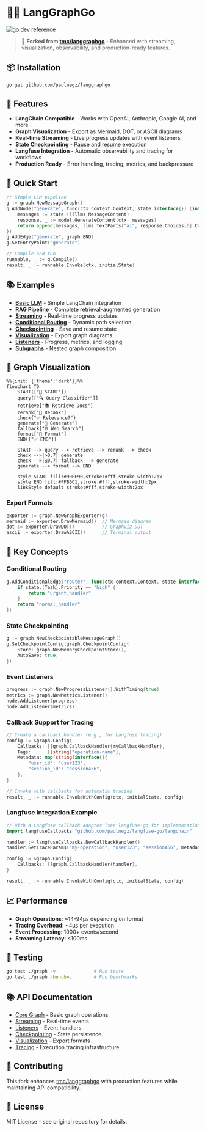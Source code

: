 # 🦜️🔗 LangGraphGo

[![go.dev reference](https://img.shields.io/badge/go.dev-reference-007d9c?logo=go&logoColor=white&style=flat-square)](https://pkg.go.dev/github.com/paulnegz/langgraphgo)

> 🔀 **Forked from [tmc/langgraphgo](https://github.com/tmc/langgraphgo)** - Enhanced with streaming, visualization, observability, and production-ready features.

## 📦 Installation

```bash
go get github.com/paulnegz/langgraphgo
```

## 🚀 Features

- **LangChain Compatible** - Works with OpenAI, Anthropic, Google AI, and more
- **Graph Visualization** - Export as Mermaid, DOT, or ASCII diagrams  
- **Real-time Streaming** - Live progress updates with event listeners
- **State Checkpointing** - Pause and resume execution
- **Langfuse Integration** - Automatic observability and tracing for workflows
- **Production Ready** - Error handling, tracing, metrics, and backpressure

## 🎯 Quick Start

```go
// Simple LLM pipeline
g := graph.NewMessageGraph()
g.AddNode("generate", func(ctx context.Context, state interface{}) (interface{}, error) {
    messages := state.([]llms.MessageContent)
    response, _ := model.GenerateContent(ctx, messages)
    return append(messages, llms.TextParts("ai", response.Choices[0].Content)), nil
})
g.AddEdge("generate", graph.END)
g.SetEntryPoint("generate")

// Compile and run
runnable, _ := g.Compile()
result, _ := runnable.Invoke(ctx, initialState)
```

## 📚 Examples

- **[Basic LLM](./examples/basic_llm/)** - Simple LangChain integration
- **[RAG Pipeline](./examples/rag_pipeline/)** - Complete retrieval-augmented generation
- **[Streaming](./examples/streaming_pipeline/)** - Real-time progress updates
- **[Conditional Routing](./examples/conditional_routing/)** - Dynamic path selection
- **[Checkpointing](./examples/checkpointing/)** - Save and resume state
- **[Visualization](./examples/visualization/)** - Export graph diagrams
- **[Listeners](./examples/listeners/)** - Progress, metrics, and logging
- **[Subgraphs](./examples/subgraph/)** - Nested graph composition

## 🎨 Graph Visualization

```mermaid
%%{init: {'theme':'dark'}}%%
flowchart TD
    START(["🚀 START"])
    query[["🔍 Query Classifier"]]
    retrieve["📚 Retrieve Docs"]
    rerank["🎯 Rerank"]
    check{"✅ Relevance?"}
    generate["🤖 Generate"]
    fallback["🌐 Web Search"]
    format["📝 Format"]
    END(["✅ END"])
    
    START --> query --> retrieve --> rerank --> check
    check -->|>0.7| generate
    check -->|≤0.7| fallback --> generate
    generate --> format --> END
    
    style START fill:#90EE90,stroke:#fff,stroke-width:2px
    style END fill:#FFB6C1,stroke:#fff,stroke-width:2px
    linkStyle default stroke:#fff,stroke-width:2px
```

### Export Formats

```go
exporter := graph.NewGraphExporter(g)
mermaid := exporter.DrawMermaid()  // Mermaid diagram
dot := exporter.DrawDOT()          // Graphviz DOT  
ascii := exporter.DrawASCII()      // Terminal output
```

## 🔧 Key Concepts

### Conditional Routing
```go
g.AddConditionalEdge("router", func(ctx context.Context, state interface{}) string {
    if state.(Task).Priority == "high" {
        return "urgent_handler"
    }
    return "normal_handler"
})
```

### State Checkpointing
```go
g := graph.NewCheckpointableMessageGraph()
g.SetCheckpointConfig(graph.CheckpointConfig{
    Store: graph.NewMemoryCheckpointStore(),
    AutoSave: true,
})
```

### Event Listeners
```go
progress := graph.NewProgressListener().WithTiming(true)
metrics := graph.NewMetricsListener()
node.AddListener(progress)
node.AddListener(metrics)
```

### Callback Support for Tracing

```go
// Create a callback handler (e.g., for Langfuse tracing)
config := &graph.Config{
    Callbacks: []graph.CallbackHandler{myCallbackHandler},
    Tags:      []string{"operation-name"},
    Metadata: map[string]interface{}{
        "user_id": "user123",
        "session_id": "session456",
    },
}

// Invoke with callbacks for automatic tracing
result, _ := runnable.InvokeWithConfig(ctx, initialState, config)
```

### Langfuse Integration Example

```go
// With a Langfuse callback adapter (see langfuse-go for implementation)
import langfuseCallbacks "github.com/paulnegz/langfuse-go/langchain"

handler := langfuseCallbacks.NewCallbackHandler()
handler.SetTraceParams("my-operation", "user123", "session456", metadata)

config := &graph.Config{
    Callbacks: []graph.CallbackHandler{handler},
}

result, _ := runnable.InvokeWithConfig(ctx, initialState, config)
```

## 📈 Performance

- **Graph Operations**: ~14-94μs depending on format
- **Tracing Overhead**: ~4μs per execution
- **Event Processing**: 1000+ events/second
- **Streaming Latency**: <100ms

## 🧪 Testing

```bash
go test ./graph -v              # Run tests
go test ./graph -bench=.        # Run benchmarks
```

## 📚 API Documentation

- [Core Graph](./graph/graph.go) - Basic graph operations
- [Streaming](./graph/streaming.go) - Real-time events
- [Listeners](./graph/listeners.go) - Event handlers
- [Checkpointing](./graph/checkpointing.go) - State persistence
- [Visualization](./graph/visualization.go) - Export formats
- [Tracing](./graph/tracing.go) - Execution tracing infrastructure

## 🤝 Contributing

This fork enhances [tmc/langgraphgo](https://github.com/tmc/langgraphgo) with production features while maintaining API compatibility.

## 📄 License

MIT License - see original repository for details.